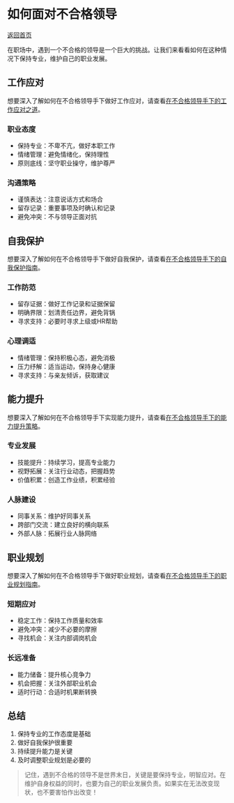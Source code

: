 # 如何面对不合格领导

[返回首页](../README.md)

在职场中，遇到一个不合格的领导是一个巨大的挑战。让我们来看看如何在这种情况下保持专业，维护自己的职业发展。

## 工作应对

想要深入了解如何在不合格领导手下做好工作应对，请查看[在不合格领导手下的工作应对之道](work-response.md)。

### 职业态度
- 保持专业：不卑不亢，做好本职工作
- 情绪管理：避免情绪化，保持理性
- 原则底线：坚守职业操守，维护尊严

### 沟通策略
- 谨慎表达：注意说话方式和场合
- 留存记录：重要事项及时确认和记录
- 避免冲突：不与领导正面对抗

## 自我保护

想要深入了解如何在不合格领导手下做好自我保护，请查看[在不合格领导手下的自我保护指南](self-protection.md)。

### 工作防范
- 留存证据：做好工作记录和证据保留
- 明确界限：划清责任边界，避免背锅
- 寻求支持：必要时寻求上级或HR帮助

### 心理调适
- 情绪管理：保持积极心态，避免消极
- 压力纾解：适当运动，保持身心健康
- 寻求支持：与亲友倾诉，获取建议

## 能力提升

想要深入了解如何在不合格领导手下实现能力提升，请查看[在不合格领导手下的能力提升策略](ability-improvement.md)。

### 专业发展
- 技能提升：持续学习，提高专业能力
- 视野拓展：关注行业动态，把握趋势
- 价值积累：创造工作业绩，积累经验

### 人脉建设
- 同事关系：维护好同事关系
- 跨部门交流：建立良好的横向联系
- 外部人脉：拓展行业人脉网络

## 职业规划

想要深入了解如何在不合格领导手下做好职业规划，请查看[在不合格领导手下的职业规划指南](career-planning.md)。

### 短期应对
- 稳定工作：保持工作质量和效率
- 避免冲突：减少不必要的摩擦
- 寻找机会：关注内部调岗机会

### 长远准备
- 能力储备：提升核心竞争力
- 机会把握：关注外部职业机会
- 适时行动：合适时机果断转换

## 总结

1. 保持专业的工作态度是基础
2. 做好自我保护很重要
3. 持续提升能力是关键
4. 及时调整职业规划是必要的

> 记住，遇到不合格的领导不是世界末日，关键是要保持专业，明智应对。在维护自身权益的同时，也要为自己的职业发展负责。如果实在无法改变现状，也不要害怕作出改变！
